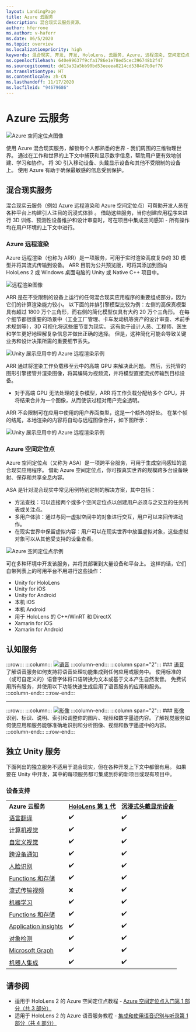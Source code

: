 ```yaml
---
layout: LandingPage
title: Azure 云服务
description: 混合现实云服务资源。
author: hferrone
ms.author: v-haferr
ms.date: 06/5/2020
ms.topic: overview
ms.localizationpriority: high
keywords: 混合现实, 开发, 开发, HoloLens, 云服务, Azure, 远程渲染, 空间定位点, 认知服务, 认知, unity, 机器学习, 语音翻译, 计算机视觉 Microsoft Graph
ms.openlocfilehash: 640e99637f9cfa1786e1e78ed5cec396748b2f47
ms.sourcegitcommit: dd13a32a5bb90bd53eeeea8214cd5384d7b9ef76
ms.translationtype: HT
ms.contentlocale: zh-CN
ms.lasthandoff: 11/17/2020
ms.locfileid: "94679686"
---
```

# <a name="azure-cloud-services"></a>Azure 云服务

![ Azure 空间定位点图像](../design/images/AzureSpatialAnchors.jpg)

使用 Azure 混合现实服务，解锁每个人都熟悉的世界 - 我们周围的三维物理世界。 通过在工作和世界的上下文中捕获和显示数字信息，帮助用户更有效地创建、学习和协作。 将 3D 引入移动设备、头戴显示设备和其他不受限制的设备上。 使用 Azure 有助于确保最敏感的信息受到保护。

## <a name="mixed-reality-services"></a>混合现实服务

混合现实云服务（例如 Azure 远程渲染和 Azure 空间定位点）可帮助开发人员在各种平台上构建引人注目的沉浸式体验 。 借助这些服务，当你创建应用程序来进行 3D 训练、预测性设备维护和设计审查时，可在项目中集成空间感知 - 所有操作均在用户环境的上下文中进行。

### <a name="azure-remote-rendering"></a>Azure 远程渲染
Azure 远程渲染（也称为 ARR）是一项服务，可用于实时渲染高度复杂的 3D 模型并将其流式传输到设备。 ARR 目前为公共预览版，可将其添加到面向 HoloLens 2 或 Windows 桌面电脑的 Unity 或 Native C++ 项目中。

![ 远程渲染图像](../design/images/RemoteRendering.jpg)

ARR 是在不受限制的设备上运行的任何混合现实应用程序的重要组成部分，因为它们的计算渲染能力较小。 以下面的并排引擎模型比较为例：左侧的高保真模型具有超过 1800 万个三角形，而右侧的简化模型仅具有大约 20 万个三角形。 在每个细节都很重要的场景中（工业工厂管理、卡车发动机等资产的设计审查、术前手术规划等），3D 可视化将这些细节变为现实。 这有助于设计人员、工程师、医生和学生更好地理解复杂信息并做出正确的选择。 但是，这种简化可能会导致关键业务和设计决策所需的重要细节丢失。

![Unity 展示应用中的 Azure 远程渲染示例](images/arr-engine.png)

ARR 通过将渲染工作负载移至云中的高端 GPU 来解决此问题。 然后，云托管的图形引擎接管并渲染图像，将其编码为视频流，并将模型直接流式传输到目标设备。 

* 对于高端 GPU 无法处理的复杂模型，ARR 将工作负载分配给多个 GPU，并将结果合并为一个图像，从而使该过程对用户完全透明。 

ARR 不会限制可在应用中使用的用户界面类型，这是一个额外的好处。 在某个帧的结尾，本地渲染的内容将自动与远程图像合并，如下图所示：

![Unity 展示应用中的 Azure 远程渲染示例](images/showcase-app.png)

### <a name="azure-spatial-anchors"></a>Azure 空间定位点
Azure 空间定位点（又称为 ASA）是一项跨平台服务，可用于生成空间感知的混合现实应用程序。 借助 Azure 空间定位点，你可按真实世界的规模跨多台设备映射、保存和共享全息内容。 

ASA 是针对混合现实中常见用例特别定制的解决方案，其中包括：
* 方法查找：可以连接两个或多个空间定位点以创建用户必须与之交互的任务列表或关注点。
* 多用户体验：通过与同一虚拟空间中的对象进行交互，用户可以来回传递动作。
* 在现实世界中保留虚拟内容：用户可以在现实世界中放置虚拟对象，这些虚拟对象可以从其他受支持的设备查看。

![Azure 空间定位点示例](images/persistence.gif)

可在多种环境中开发该服务，并将其部署到大量设备和平台上。 这样的话，它们自带列表上的可用平台不用进行这些操作：
* Unity for HoloLens
* Unity for iOS
* Unity for Android
* 本机 iOS
* 本机 Android
* 用于 HoloLens 的 C++/WinRT 和 DirectX
* Xamarin for iOS
* Xamarin for Android

## <a name="cognitive-services"></a>认知服务

:::row:::
    :::column:::
       [![语音](../whats-new/images/speech.jpg)](https://docs.microsoft.com/azure/cognitive-services/speech-service/)
    :::column-end:::
    :::column span="2":::
        ### <a name="speech"></a>[语音](https://docs.microsoft.com/azure/cognitive-services/speech-service/)
        了解语音服务如何支持将语音处理功能集成到任何应用或服务中。 使用标准的（或可自定义的）语音字体将口语转换为文本或基于文本产生自然发音。 免费试用所有服务，并使用以下功能快速生成启用了语音服务的应用和服务。
    :::column-end:::
:::row-end:::

---

:::row:::
    :::column:::
       [![影像](../whats-new/images/vision.jpg)](https://docs.microsoft.com/azure/cognitive-services/computer-vision/)
    :::column-end:::
    :::column span="2":::
        ### <a name="vision"></a>[影像](https://docs.microsoft.com/azure/cognitive-services/computer-vision/)
        识别、标识、说明、索引和调整你的图片、视频和数字墨迹内容。了解视觉服务如何使应用和服务能够准确地识别和分析图像、视频和数字墨迹中的内容。
    :::column-end:::
:::row-end:::


## <a name="standalone-unity-services"></a>独立 Unity 服务

下面列出的独立服务不适用于混合现实，但在各种开发上下文中都很有用。 如果要在 Unity 中开发，其中的每项服务都可集成到你的新项目或现有项目中。

### <a name="device-support"></a>设备支持
<table>
    <tr>
        <td><strong>Azure 云服务</strong></td>
        <td><a href="../hololens-hardware-details.md"><strong>HoloLens 第 1 代</strong></a></td>
        <td><a href="../discover/immersive-headset-hardware-details.md"><strong>沉浸式头戴显示设备</strong></a></td>
    </tr>
     <tr>
        <td><a href="unity/tutorials/mr-azure-301.md">语言翻译</a></td>
        <td>✔️</td>
        <td>✔️</td>
    </tr>
    <tr>
        <td><a href="unity/tutorials/mr-azure-302.md">计算机视觉</a></td>
        <td>✔️</td>
        <td>✔️</td>
    </tr>
    <tr>
        <td><a href="unity/tutorials/mr-azure-302b.md">自定义视觉</a></td>
        <td>✔️</td>
        <td>✔️</td>
    </tr>
    <tr>
        <td><a href="unity/tutorials/mr-azure-303.md">跨设备通知</a></td>
        <td>✔️</td>
        <td>✔️</td>
    </tr>
    <tr>
        <td><a href="unity/tutorials/mr-azure-304.md">人脸识别</a></td>
        <td>✔️</td>
        <td>✔️</td>
    </tr>
    <tr>
        <td><a href="unity/tutorials/mr-azure-305.md">Functions 和存储</a></td>
        <td>✔️</td>
        <td>✔️</td>
    </tr>
    <tr>
        <td><a href="unity/tutorials/mr-azure-306.md">流式传输视频</a></td>
        <td>❌</td>
        <td>✔️</td>
    </tr>
    <tr>
        <td><a href="unity/tutorials/mr-azure-307.md">机器学习</a></td>
        <td>✔️</td>
        <td>✔️</td>
    </tr>
    <tr>
        <td><a href="unity/tutorials/mr-azure-308.md"mr-azure-308.md">Functions 和存储</a></td>
        <td>✔️</td>
        <td>✔️</td>
    </tr>
    <tr>
        <td><a href="unity/tutorials/mr-azure-309.md">Application insights</a></td>
        <td>✔️</td>
        <td>✔️</td>
    </tr>
    <tr>
        <td><a href="unity/tutorials/mr-azure-310.md">对象检测</a></td>
        <td>✔️</td>
        <td>✔️</td>
    </tr>
    <tr>
        <td><a href="unity/tutorials/mr-azure-311.md">Microsoft Graph</a></td>
        <td>✔️</td>
        <td>✔️</td>
    </tr>
    <tr>
        <td><a href="unity/tutorials/mr-azure-312.md">机器人集成</a></td>
        <td>✔️</td>
        <td>✔️</td>
    </tr>
</table>

## <a name="see-also"></a>请参阅

* 适用于 HoloLens 2 的 Azure 空间定位点教程 - [Azure 空间定位点入门第 1 部分（共 3 部分）](../mrlearning-asa-ch1.md)
* 适用于 HoloLens 2 的 Azure 语音服务教程 - [集成和使用语音识别与听录第 1 部分（共 4 部分）](../develop/unity/tutorials/mrlearning-speechSDK-ch1.md)
